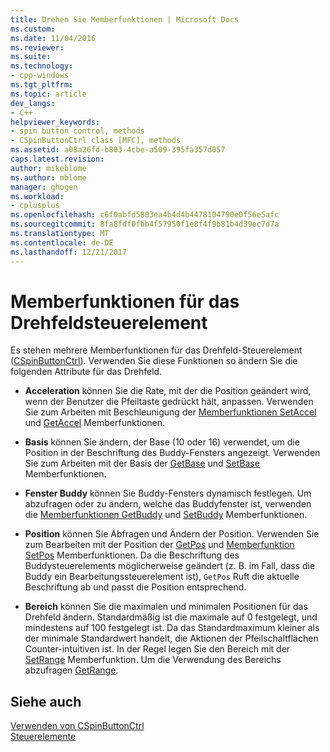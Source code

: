 ```yaml
---
title: Drehen Sie Memberfunktionen | Microsoft Docs
ms.custom: 
ms.date: 11/04/2016
ms.reviewer: 
ms.suite: 
ms.technology:
- cpp-windows
ms.tgt_pltfrm: 
ms.topic: article
dev_langs:
- C++
helpviewer_keywords:
- spin button control, methods
- CSpinButtonCtrl class [MFC], methods
ms.assetid: a08a26fd-b803-4cbe-a509-395fa357d057
caps.latest.revision: 
author: mikeblome
ms.author: mblome
manager: ghogen
ms.workload:
- cplusplus
ms.openlocfilehash: c6f0abfd5803ea4b4d4b4478104790e0f56e5afc
ms.sourcegitcommit: 8fa8fdf0fbb4f57950f1e8f4f9b81b4d39ec7d7a
ms.translationtype: MT
ms.contentlocale: de-DE
ms.lasthandoff: 12/21/2017
---
```

# <a name="spin-button-member-functions"></a>Memberfunktionen für das Drehfeldsteuerelement
Es stehen mehrere Memberfunktionen für das Drehfeld-Steuerelement ([CSpinButtonCtrl](../mfc/reference/cspinbuttonctrl-class.md)). Verwenden Sie diese Funktionen so ändern Sie die folgenden Attribute für das Drehfeld.  
  
-   **Acceleration** können Sie die Rate, mit der die Position geändert wird, wenn der Benutzer die Pfeiltaste gedrückt hält, anpassen. Verwenden Sie zum Arbeiten mit Beschleunigung der [Memberfunktionen SetAccel](../mfc/reference/cspinbuttonctrl-class.md#setaccel) und [GetAccel](../mfc/reference/cspinbuttonctrl-class.md#getaccel) Memberfunktionen.  
  
-   **Basis** können Sie ändern, der Base (10 oder 16) verwendet, um die Position in der Beschriftung des Buddy-Fensters angezeigt. Verwenden Sie zum Arbeiten mit der Basis der [GetBase](../mfc/reference/cspinbuttonctrl-class.md#getbase) und [SetBase](../mfc/reference/cspinbuttonctrl-class.md#setbase) Memberfunktionen.  
  
-   **Fenster Buddy** können Sie Buddy-Fensters dynamisch festlegen. Um abzufragen oder zu ändern, welche das Buddyfenster ist, verwenden die [Memberfunktionen GetBuddy](../mfc/reference/cspinbuttonctrl-class.md#getbuddy) und [SetBuddy](../mfc/reference/cspinbuttonctrl-class.md#setbuddy) Memberfunktionen.  
  
-   **Position** können Sie Abfragen und Ändern der Position. Verwenden Sie zum Bearbeiten mit der Position der [GetPos](../mfc/reference/cspinbuttonctrl-class.md#getpos) und [Memberfunktion SetPos](../mfc/reference/cspinbuttonctrl-class.md#setpos) Memberfunktionen. Da die Beschriftung des Buddysteuerelements möglicherweise geändert (z. B. im Fall, dass die Buddy ein Bearbeitungssteuerelement ist), `GetPos` Ruft die aktuelle Beschriftung ab und passt die Position entsprechend.  
  
-   **Bereich** können Sie die maximalen und minimalen Positionen für das Drehfeld ändern. Standardmäßig ist die maximale auf 0 festgelegt, und mindestens auf 100 festgelegt ist. Da das Standardmaximum kleiner als der minimale Standardwert handelt, die Aktionen der Pfeilschaltflächen Counter-intuitiven ist. In der Regel legen Sie den Bereich mit der [SetRange](../mfc/reference/cspinbuttonctrl-class.md#setrange) Memberfunktion. Um die Verwendung des Bereichs abzufragen [GetRange](../mfc/reference/cspinbuttonctrl-class.md#getrange).  
  
## <a name="see-also"></a>Siehe auch  
 [Verwenden von CSpinButtonCtrl](../mfc/using-cspinbuttonctrl.md)   
 [Steuerelemente](../mfc/controls-mfc.md)

